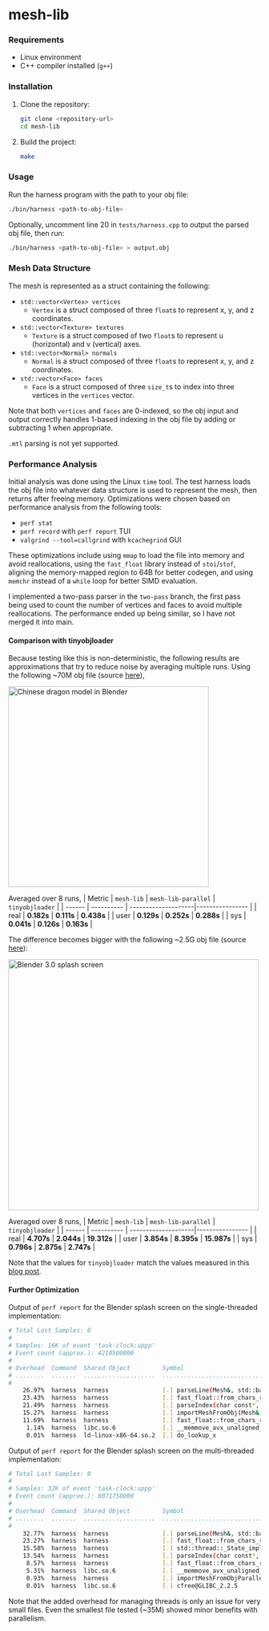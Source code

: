 # mesh-lib

### Requirements

- Linux environment
- C++ compiler installed (`g++`)

### Installation

1. Clone the repository:

   ```bash
   git clone <repository-url>
   cd mesh-lib
   ```

2. Build the project:
   ```bash
   make
   ```

### Usage

Run the harness program with the path to your obj file:

```bash
./bin/harness <path-to-obj-file>
```

Optionally, uncomment line 20 in `tests/harness.cpp` to output the parsed obj file, then run:

```bash
./bin/harness <path-to-obj-file> > output.obj
```

### Mesh Data Structure

The mesh is represented as a struct containing the following:

- `std::vector<Vertex> vertices`
  - `Vertex` is a struct composed of three `float`s to represent x, y, and z coordinates.
- `std::vector<Texture> textures`
  - `Texture` is a struct composed of two `float`s to represent u (horizontal) and v (vertical) axes.
- `std::vector<Normal> normals`
  - `Normal` is a struct composed of three `float`s to represent x, y, and z coordinates.
- `std::vector<Face> faces`
  - `Face` is a struct composed of three `size_t`s to index into three vertices in the `vertices` vector.

Note that both `vertices` and `faces` are 0-indexed, so the obj input and output correctly handles 1-based indexing in the obj file by adding or subtracting 1 when appropriate.

`.mtl` parsing is not yet supported.

### Performance Analysis

Initial analysis was done using the Linux `time` tool. The test harness loads the obj file into whatever data structure is used to represent the mesh, then returns after freeing memory. Optimizations were chosen based on performance analysis from the following tools:

- `perf stat`
- `perf record` with `perf report` TUI
- `valgrind --tool=callgrind` with `kcachegrind` GUI

These optimizations include using `mmap` to load the file into memory and avoid reallocations, using the `fast_float` library instead of `stoi`/`stof`, aligning the memory-mapped region to 64B for better codegen, and using `memchr` instead of a `while` loop for better SIMD evaluation. 

I implemented a two-pass parser in the `two-pass` branch, the first pass being used to count the number of vertices and faces to avoid multiple reallocations. The performance ended up being similar, so I have not merged it into main.

#### Comparison with tinyobjloader

Because testing like this is non-deterministic, the following results are approximations that try to reduce noise by averaging multiple runs. Using the following ~70M obj file (source [here](https://download.blender.org/archive/gallery/blender-splash-screens/blender-3-0/)),

<img src="https://github.com/user-attachments/assets/ef1643e0-1289-443e-a059-c70b4c84c5a8" alt="Chinese dragon model in Blender" width="400px" />

Averaged over 8 runs,
| Metric | `mesh-lib` | `mesh-lib-parallel` | `tinyobjloader` |
| ------ | ---------- | --------------------|---------------- |
| real   | **0.182s** | **0.111s**          | **0.438s**      |
| user   | **0.129s** | **0.252s**          | **0.288s**      |
| sys    | **0.041s** | **0.126s**          | **0.163s**      |

The difference becomes bigger with the following ~2.5G obj file (source [here](https://casual-effects.com/data/)):

<img src="https://github.com/user-attachments/assets/2d5aaad9-80eb-4e7b-bf6d-ca91e7e2e68b" alt="Blender 3.0 splash screen" width="500px" />

Averaged over 8 runs,
| Metric | `mesh-lib` | `mesh-lib-parallel` | `tinyobjloader` |
| ------ | ---------- | --------------------|---------------- |
| real   | **4.707s** | **2.044s**          | **19.312s**     |
| user   | **3.854s** | **8.395s**          | **15.987s**     |
| sys    | **0.796s** | **2.875s**          | **2.747s**      |

Note that the values for `tinyobjloader` match the values measured in this [blog post](https://aras-p.info/blog/2022/05/14/comparing-obj-parse-libraries/).

#### Further Optimization

Output of `perf report` for the Blender splash screen on the single-threaded implementation:

```bash
# Total Lost Samples: 0
#
# Samples: 16K of event 'task-clock:uppp'
# Event count (approx.): 4210500000
#
# Overhead  Command  Shared Object         Symbol                              
# ........  .......  ....................  ....................................
#
    26.97%  harness  harness               [.] parseLine(Mesh&, std::basic_s...
    23.43%  harness  harness               [.] fast_float::from_chars_result...
    21.49%  harness  harness               [.] parseIndex(char const*, char ...
    15.27%  harness  harness               [.] importMeshFromObj(Mesh&, char...
    11.69%  harness  harness               [.] fast_float::from_chars_result...
     1.14%  harness  libc.so.6             [.] __memmove_avx_unaligned_erms
     0.01%  harness  ld-linux-x86-64.so.2  [.] do_lookup_x
```

Output of `perf report` for the Blender splash screen on the multi-threaded implementation:

```bash
# Total Lost Samples: 0
#
# Samples: 32K of event 'task-clock:uppp'
# Event count (approx.): 8071750000
#
# Overhead  Command  Shared Object         Symbol                              
# ........  .......  ....................  ....................................
#
    32.77%  harness  harness               [.] parseLine(Mesh&, std::basic_s...
    23.27%  harness  harness               [.] fast_float::from_chars_result...
    15.58%  harness  harness               [.] std::thread::_State_impl<std:...
    13.54%  harness  harness               [.] parseIndex(char const*, char ...
     8.57%  harness  harness               [.] fast_float::from_chars_result...
     5.31%  harness  libc.so.6             [.] __memmove_avx_unaligned_erms
     0.93%  harness  harness               [.] importMeshFromObjParallel(Mes...
     0.01%  harness  libc.so.6             [.] cfree@GLIBC_2.2.5
```

Note that the added overhead for managing threads is only an issue for very small files. Even the smallest file tested (~35M) showed minor benefits with parallelism.
